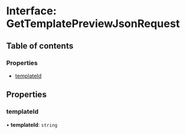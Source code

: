 # Interface: GetTemplatePreviewJsonRequest

## Table of contents

### Properties

- [templateId](GetTemplatePreviewJsonRequest.md#templateid)

## Properties

### <a id="templateid" name="templateid"></a> templateId

• **templateId**: `string`
